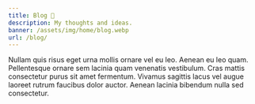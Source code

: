 ```yaml
---
title: Blog 📝️
description: My thoughts and ideas.
banner: /assets/img/home/blog.webp
url: /blog/
---
```


Nullam quis risus eget urna mollis ornare vel eu leo. Aenean eu leo quam. Pellentesque ornare sem lacinia quam venenatis vestibulum. Cras mattis consectetur purus sit amet fermentum. Vivamus sagittis lacus vel augue laoreet rutrum faucibus dolor auctor. Aenean lacinia bibendum nulla sed consectetur.
